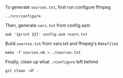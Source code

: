 To generate `sources.txt`, first run configure ffmpeg

	../src/configure

Then, generate `vars.txt` from config.asm

	awk '{print $2}' config.asm >vars.txt

Build `sources.txt` from vars.txt and ffmpeg's `Makefile`s

	make -f sources.mk >../sources.txt

Finally, clean up what `./configure` left behind

	git clean -df .
